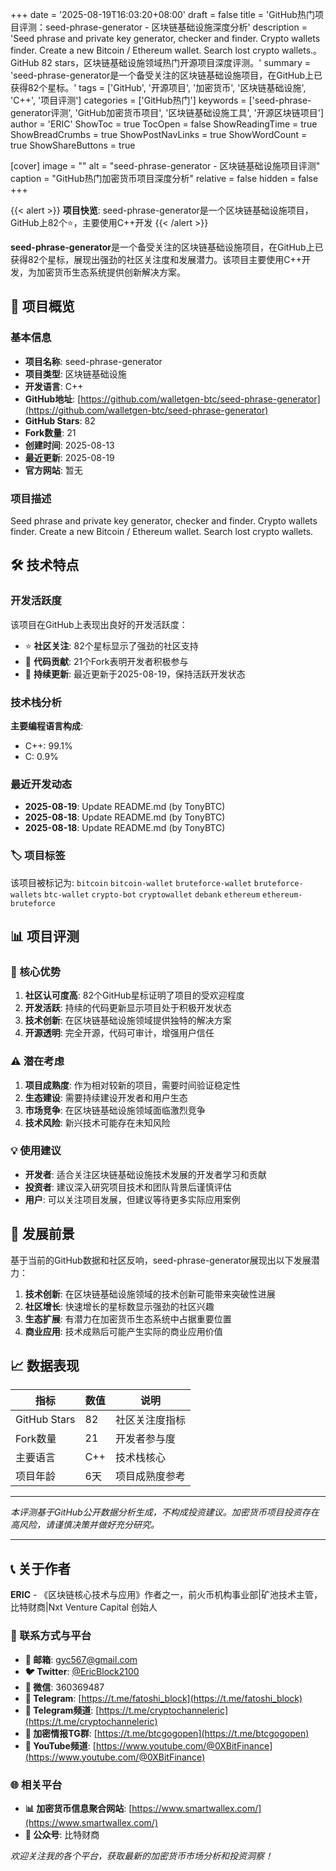 +++
date = '2025-08-19T16:03:20+08:00'
draft = false
title = 'GitHub热门项目评测：seed-phrase-generator - 区块链基础设施深度分析'
description = 'Seed phrase and private key generator, checker and finder. Crypto wallets finder. Create a new Bitcoin / Ethereum wallet. Search lost crypto wallets.。GitHub 82 stars，区块链基础设施领域热门开源项目深度评测。'
summary = 'seed-phrase-generator是一个备受关注的区块链基础设施项目，在GitHub上已获得82个星标。'
tags = ['GitHub', '开源项目', '加密货币', '区块链基础设施', 'C++', '项目评测']
categories = ['GitHub热门']
keywords = ['seed-phrase-generator评测', 'GitHub加密货币项目', '区块链基础设施工具', '开源区块链项目']
author = 'ERIC'
ShowToc = true
TocOpen = false
ShowReadingTime = true
ShowBreadCrumbs = true
ShowPostNavLinks = true
ShowWordCount = true
ShowShareButtons = true

[cover]
image = ""
alt = "seed-phrase-generator - 区块链基础设施项目评测"
caption = "GitHub热门加密货币项目深度分析"
relative = false
hidden = false
+++

{{< alert >}}
**项目快览**: seed-phrase-generator是一个区块链基础设施项目，GitHub上82个⭐，主要使用C++开发
{{< /alert >}}

**seed-phrase-generator**是一个备受关注的区块链基础设施项目，在GitHub上已获得82个星标，展现出强劲的社区关注度和发展潜力。该项目主要使用C++开发，为加密货币生态系统提供创新解决方案。

## 🎯 项目概览

### 基本信息
- **项目名称**: seed-phrase-generator
- **项目类型**: 区块链基础设施
- **开发语言**: C++
- **GitHub地址**: [https://github.com/walletgen-btc/seed-phrase-generator](https://github.com/walletgen-btc/seed-phrase-generator)
- **GitHub Stars**: 82
- **Fork数量**: 21
- **创建时间**: 2025-08-13
- **最近更新**: 2025-08-19
- **官方网站**: 暂无

### 项目描述
Seed phrase and private key generator, checker and finder. Crypto wallets finder. Create a new Bitcoin / Ethereum wallet. Search lost crypto wallets.

## 🛠️ 技术特点

### 开发活跃度
该项目在GitHub上表现出良好的开发活跃度：
- ⭐ **社区关注**: 82个星标显示了强劲的社区支持
- 🔄 **代码贡献**: 21个Fork表明开发者积极参与
- 📅 **持续更新**: 最近更新于2025-08-19，保持活跃开发状态

### 技术栈分析

**主要编程语言构成**:
- C++: 99.1%
- C: 0.9%


### 最近开发动态
- **2025-08-19**: Update README.md (by TonyBTC)
- **2025-08-18**: Update README.md (by TonyBTC)
- **2025-08-18**: Update README.md (by TonyBTC)


### 🏷️ 项目标签
该项目被标记为: `bitcoin` `bitcoin-wallet` `bruteforce-wallet` `bruteforce-wallets` `btc-wallet` `crypto-bot` `cryptowallet` `debank` `ethereum` `ethereum-bruteforce`


## 📊 项目评测

### 🎯 核心优势
1. **社区认可度高**: 82个GitHub星标证明了项目的受欢迎程度
2. **开发活跃**: 持续的代码更新显示项目处于积极开发状态
3. **技术创新**: 在区块链基础设施领域提供独特的解决方案
4. **开源透明**: 完全开源，代码可审计，增强用户信任

### ⚠️ 潜在考虑
1. **项目成熟度**: 作为相对较新的项目，需要时间验证稳定性
2. **生态建设**: 需要持续建设开发者和用户生态
3. **市场竞争**: 在区块链基础设施领域面临激烈竞争
4. **技术风险**: 新兴技术可能存在未知风险

### 💡 使用建议
- **开发者**: 适合关注区块链基础设施技术发展的开发者学习和贡献
- **投资者**: 建议深入研究项目技术和团队背景后谨慎评估
- **用户**: 可以关注项目发展，但建议等待更多实际应用案例

## 🔮 发展前景

基于当前的GitHub数据和社区反响，seed-phrase-generator展现出以下发展潜力：

1. **技术创新**: 在区块链基础设施领域的技术创新可能带来突破性进展
2. **社区增长**: 快速增长的星标数显示强劲的社区兴趣
3. **生态扩展**: 有潜力在加密货币生态系统中占据重要位置
4. **商业应用**: 技术成熟后可能产生实际的商业应用价值

## 📈 数据表现

| 指标 | 数值 | 说明 |
|------|------|------|
| GitHub Stars | 82 | 社区关注度指标 |
| Fork数量 | 21 | 开发者参与度 |
| 主要语言 | C++ | 技术栈核心 |
| 项目年龄 | 6天 | 项目成熟度参考 |

---

*本评测基于GitHub公开数据分析生成，不构成投资建议。加密货币项目投资存在高风险，请谨慎决策并做好充分研究。*

---

## 📞 关于作者

**ERIC** - 《区块链核心技术与应用》作者之一，前火币机构事业部|矿池技术主管，比特财商|Nxt Venture Capital 创始人

### 🔗 联系方式与平台

- **📧 邮箱**: [gyc567@gmail.com](mailto:gyc567@gmail.com)
- **🐦 Twitter**: [@EricBlock2100](https://twitter.com/EricBlock2100)
- **💬 微信**: 360369487
- **📱 Telegram**: [https://t.me/fatoshi_block](https://t.me/fatoshi_block)
- **📢 Telegram频道**: [https://t.me/cryptochanneleric](https://t.me/cryptochanneleric)
- **👥 加密情报TG群**: [https://t.me/btcgogopen](https://t.me/btcgogopen)
- **🎥 YouTube频道**: [https://www.youtube.com/@0XBitFinance](https://www.youtube.com/@0XBitFinance)

### 🌐 相关平台

- **📊 加密货币信息聚合网站**: [https://www.smartwallex.com/](https://www.smartwallex.com/)
- **📖 公众号**: 比特财商

*欢迎关注我的各个平台，获取最新的加密货币市场分析和投资洞察！*
